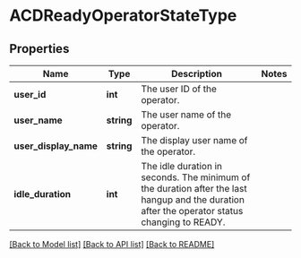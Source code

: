 # ACDReadyOperatorStateType

## Properties
Name | Type | Description | Notes
------------ | ------------- | ------------- | -------------
**user_id** | **int** | The user ID of the operator. | 
**user_name** | **string** | The user name of the operator. | 
**user_display_name** | **string** | The display user name of the operator. | 
**idle_duration** | **int** | The idle duration in seconds. The minimum of the duration after the last hangup and the duration after the operator status changing to READY. | 

[[Back to Model list]](../README.md#documentation-for-models) [[Back to API list]](../README.md#documentation-for-api-endpoints) [[Back to README]](../README.md)



